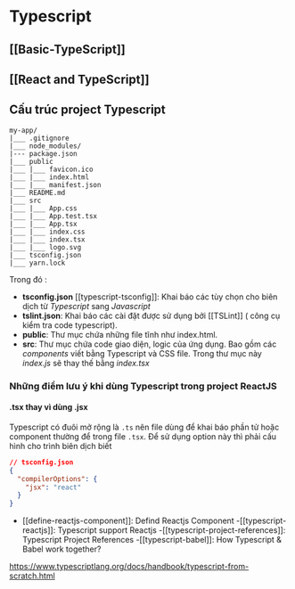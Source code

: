 # Typescript

## [[Basic-TypeScript]]
## [[React and TypeScript]]
## Cấu trúc project Typescript
```
my-app/
|___ .gitignore 
|___ node_modules/
|--- package.json
|___ public
|___ |___ favicon.ico
|___ |___ index.html
|___ |___ manifest.json
|___ README.md
|___ src
|___ |___ App.css
|___ |___ App.test.tsx
|___ |___ App.tsx
|___ |___ index.css
|___ |___ index.tsx
|___ |___ logo.svg
|___ tsconfig.json
|___ yarn.lock

```
Trong đó :
- **tsconfig.json** [[typescript-tsconfig]]: Khai báo các tùy chọn cho biên dịch từ *Typescript* sang *Javascript*
- **tslint.json**: Khai báo các cài đặt được sử dụng bởi [[TSLint]] ( công cụ kiểm tra code typescript).
- **public**: Thư mục chứa những file tĩnh như index.html.
- **src**: Thư mục chứa code giao diện, logic của ứng dụng. Bao gồm các *components* viết bằng Typescript và CSS file. Trong thư mục này *index.js* sẽ thay thế bằng *index.tsx* 

### Những điểm lưu ý khi dùng Typescript trong project ReactJS
#### .tsx thay vì dùng .jsx
Typescript có đuôi mở rộng là `.ts` nên file dùng để khai báo phần tử hoặc component thường để trong file `.tsx`.  Để sử dụng option này thì phải cấu hình cho trình biên dịch biết
```json
// tsconfig.json
{
  "compilerOptions": {
    "jsx": "react"
  }
}
```


- [[define-reactjs-component]]: Defind Reactjs Component
-[[typescript-reactjs]]: Typescript support Reactjs
-[[typescript-project-references]]: Typescript Project References
-[[typescript-babel]]: How Typescript & Babel work together?



https://www.typescriptlang.org/docs/handbook/typescript-from-scratch.html